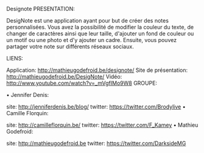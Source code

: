 Designote
PRESENTATION:

DesigNote est une application ayant pour but de créer des notes personnalisées. Vous avez la possibilité de modifier la couleur du texte, de changer de caractères ainsi que leur taille, d'ajouter un fond de couleur ou un motif ou une photo et d'y ajouter un cadre. Ensuite, vous pouvez partager votre note sur différents réseaux sociaux.

LIENS:

Application: http://mathieugodefroid.be/designote/
Site de présentation: http://mathieugodefroid.be/DesigNote/
Vidéo: http://www.youtube.com/watch?v=_mVgfIMo9W8
GROUPE:

• Jennifer Denis:

site: http://jenniferdenis.be/blog/
twitter: https://twitter.com/Brodylive
• Camille Florquin:

site: http://camilleflorquin.be/
twitter: https://twitter.com/F_Kamey
• Mathieu Godefroid:

site: http://mathieugodefroid.be
twitter: https://twitter.com/DarksideMG
